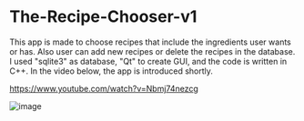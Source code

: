 # The-Recipe-Chooser-v1
This app is made to choose recipes that include the ingredients user wants or has. Also user can add new recipes or delete the recipes in the database. I used "sqlite3" as database, "Qt" to create GUI, and the code is written in C++. In the video below, the app is introduced shortly.

https://www.youtube.com/watch?v=Nbmj74nezcg

![image](https://user-images.githubusercontent.com/64530582/138612324-855638ca-dbb8-4055-b18b-a4d58d123246.png)
